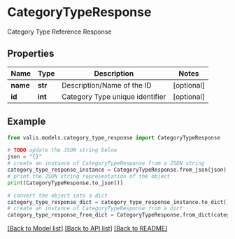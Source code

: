 # CategoryTypeResponse

Category Type Reference Response

## Properties

Name | Type | Description | Notes
------------ | ------------- | ------------- | -------------
**name** | **str** | Description/Name of the ID | [optional] 
**id** | **int** | Category Type unique identifier | [optional] 

## Example

```python
from valis.models.category_type_response import CategoryTypeResponse

# TODO update the JSON string below
json = "{}"
# create an instance of CategoryTypeResponse from a JSON string
category_type_response_instance = CategoryTypeResponse.from_json(json)
# print the JSON string representation of the object
print(CategoryTypeResponse.to_json())

# convert the object into a dict
category_type_response_dict = category_type_response_instance.to_dict()
# create an instance of CategoryTypeResponse from a dict
category_type_response_from_dict = CategoryTypeResponse.from_dict(category_type_response_dict)
```
[[Back to Model list]](../README.md#documentation-for-models) [[Back to API list]](../README.md#documentation-for-api-endpoints) [[Back to README]](../README.md)


